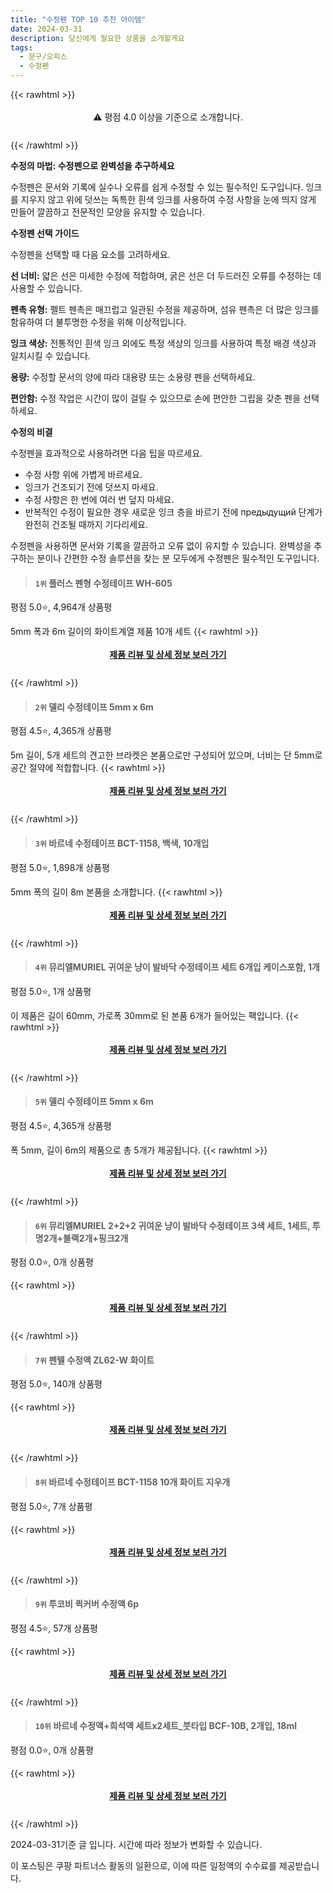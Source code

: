 ```yaml
---
title: "수정펜 TOP 10 추천 아이템"
date: 2024-03-31
description: 당신에게 필요한 상품을 소개할게요
tags:
  - 문구/오피스
  - 수정펜
---
```

{{< rawhtml >}}<div class="toc" style="text-align: center; height: 50px; line-height: 2;">  <p>⚠️ 평점 4.0 이상을 기준으로 소개합니다.<br></p></div> {{< /rawhtml >}}

**수정의 마법: 수정펜으로 완벽성을 추구하세요**

수정펜은 문서와 기록에 실수나 오류를 쉽게 수정할 수 있는 필수적인 도구입니다. 잉크를 지우지 않고 위에 덧쓰는 독특한 흰색 잉크를 사용하여 수정 사항을 눈에 띄지 않게 만들어 깔끔하고 전문적인 모양을 유지할 수 있습니다.

**수정펜 선택 가이드**

수정펜을 선택할 때 다음 요소를 고려하세요.

**선 너비:** 얇은 선은 미세한 수정에 적합하며, 굵은 선은 더 두드러진 오류를 수정하는 데 사용할 수 있습니다.

**펜촉 유형:** 펠트 펜촉은 매끄럽고 일관된 수정을 제공하며, 섬유 펜촉은 더 많은 잉크를 함유하여 더 불투명한 수정을 위해 이상적입니다.

**잉크 색상:** 전통적인 흰색 잉크 외에도 특정 색상의 잉크를 사용하여 특정 배경 색상과 일치시킬 수 있습니다.

**용량:** 수정할 문서의 양에 따라 대용량 또는 소용량 펜을 선택하세요.

**편안함:** 수정 작업은 시간이 많이 걸릴 수 있으므로 손에 편안한 그립을 갖춘 펜을 선택하세요.

**수정의 비결**

수정펜을 효과적으로 사용하려면 다음 팁을 따르세요.

* 수정 사항 위에 가볍게 바르세요.
* 잉크가 건조되기 전에 덧쓰지 마세요.
* 수정 사항은 한 번에 여러 번 덮지 마세요.
* 반복적인 수정이 필요한 경우 새로운 잉크 층을 바르기 전에  предыдущий 단계가 완전히 건조될 때까지 기다리세요.

수정펜을 사용하면 문서와 기록을 깔끔하고 오류 없이 유지할 수 있습니다. 완벽성을 추구하는 분이나 간편한 수정 솔루션을 찾는 분 모두에게 수정펜은 필수적인 도구입니다.


>#### `1위` 플러스 펜형 수정테이프 WH-605
평점 5.0⭐, 4,964개 상품평

5mm 폭과 6m 길이의 화이트계열 제품 10개 세트
{{< rawhtml >}}<div class="toc" style="text-align: center; height: 50px; line-height: 2;"><p><b><a href="https://link.coupang.com/re/AFFSDP?lptag=AF5033054&pageKey=9710745&itemId=42908919&vendorItemId=3066920864&traceid=V0-153-4097d266de4e8cc7&requestid=20240331140006817216539252&token=31850C%7CMIXED">제품 리뷰 및 상세 정보 보러 가기</a></b><br></p> </div>{{< /rawhtml >}}

>#### `2위` 델리 수정테이프 5mm x 6m
평점 4.5⭐, 4,365개 상품평

5m 길이, 5개 세트의 견고한 브라켓은 본품으로만 구성되어 있으며, 너비는 단 5mm로 공간 절약에 적합합니다.
{{< rawhtml >}}<div class="toc" style="text-align: center; height: 50px; line-height: 2;"><p><b><a href="https://link.coupang.com/re/AFFSDP?lptag=AF5033054&pageKey=6608331490&itemId=14973379754&vendorItemId=70161784021&traceid=V0-153-c0668264c801073e&requestid=20240331140006817216539252&token=31850C%7CMIXED">제품 리뷰 및 상세 정보 보러 가기</a></b><br></p> </div>{{< /rawhtml >}}

>#### `3위` 바르네 수정테이프 BCT-1158, 백색, 10개입
평점 5.0⭐, 1,898개 상품평

5mm 폭의 길이 8m 본품을 소개합니다.
{{< rawhtml >}}<div class="toc" style="text-align: center; height: 50px; line-height: 2;"><p><b><a href="https://link.coupang.com/re/AFFSDP?lptag=AF5033054&pageKey=34839968&itemId=20271630995&vendorItemId=87358690865&traceid=V0-153-b99159d47a8942b6&clickBeacon=aWFXpLcV9ou95dP2aeJDjEWpPhmqy-3YA06PneJhQxnca2NC0n07OHJo2ktFG8uuuDk8dd4NiKfwADGCX0I0NHwJPMzIUN6Ltzd49CiO3RX8wPgtwB0Ud-iLnELgcfsNkj7UpefphEXvWrvbnMNPSwpWLkpcZN3eQGH6rCI_zhaU34esBV97H7RLze5uRQnw_IJFPEwmcJQ4nDskVjFi-vQapXg6BMzN7KVVGY6a1gAWsONzAkt_4TJ9ZvpUFMJE0B60ydeo8_bfDp06hX0YcXT8R1g2QwZVYl3Bc5sqQqW4k622lqZFUK1nNyLC2Zmc-DEgR7si7igerUo7QFBRLnLMzzhBtAv3VlGSG0bvW-UWxTwu48sWS1C5722rrj7ByrlUY2ugR7yVI5hYwONytAH-mQ0fQ40fPfp2HDXvTW9sppfkD5B-TKpF0IRVV_GNAgLAJEKdnXvllWvxsXfI8Bzt1l49aKcAMekRUblTnY_2ZV5W_gjlwDhT_eiNd3OcJOEKpWUEwNmYddoHrkKYolVJ_LJ23bgdBiCxjm6RaoCtgcmCk1khT-VVD-0mI0ZkJhYUjlQHj_7nguVqU1YZ9v8HT-I6y51dMsflfJo9Fs71FrAMNFTQt3l_hmv87vLN6Shiw4JtcidhUIjVG9swkENDc8F7K9KfxBUMCTN4w0PeV18SGjSEeo1oN279v3L7FQ-khtHPHVDt1p5brLoSEnT33n1KmrwfczEYE-7s2Q8Mkpfuxh8hd1SszInF-S6lmTO4o2u4VVO60nDy8Ih44wSxSgjEtbuFL5GLVIoN712gf8WL5ZiyguJs7S0wZto5_-wxHuun7iLRCSpbzJJQsXjmBgANxhSGC6GM69YNc3_GaYdBQdj4jwcR3IZQxns8Ns2arXojufcycF4UWI76Lo7RQBdnzFtsvwE5zg7kVRSE&requestid=20240331140006817216539252&token=31850C%7CMIXED">제품 리뷰 및 상세 정보 보러 가기</a></b><br></p> </div>{{< /rawhtml >}}

>#### `4위` 뮤리엘MURIEL 귀여운 냥이 발바닥 수정테이프 세트 6개입 케이스포함, 1개
평점 5.0⭐, 1개 상품평

이 제품은 길이 60mm, 가로폭 30mm로 된 본품 6개가 들어있는 팩입니다.
{{< rawhtml >}}<div class="toc" style="text-align: center; height: 50px; line-height: 2;"><p><b><a href="https://link.coupang.com/re/AFFSDP?lptag=AF5033054&pageKey=7941865583&itemId=21877011140&vendorItemId=88925126656&traceid=V0-153-0a5f4c039aeb4a67&clickBeacon=NUmi71gCkP2eroDuNeDk9NX28p0unwYqFGL4UqlA9BSphFfzDkQr5YIgsiHiptCKwsknlDKrps_HkA2KQJbkK4-Fj12Szvnk58MtAE1pqQnR3urcXQ_VIijidZLuR6lvqEMwIGXl4PlAkhANMTnw8qs25LrNgYxk1bfnE9QQ9_Nkeqy3nz84OPSOrZPb0BcsMosxpriLI0x0pxmKDUq1BWerqeQXrx6CNT4oITN8qu-lFNlKlmchUrjD_E0Hf8rcwj1cjWU12P2LIW7zwqj6cDSzhNdyhjGktBPhT9QCcywqS0SZWW3gtcCLIx7XbWutsQA-kC2sCE55DJAGxonBFUh391BrbDDWKVf3mCXDAe4Dx9WUqb1V1MxjGr0H59jCx7od38h_ACKCoB7Jf6TBphaEUiOIyjxPHIgaw6ylcuhlXmXfuc8NX02bvwZwLMondECMzcQp520HB-04cevXLwFKKNxoBbB25rmu2D_n7fCrX6pOLS0sHHymNhkztc6w_hgCOknEavWM_HGn6Uzv1Ob6HmEp_sMr3akxMWA1ZEWWSBU0zcTFIa1p1HNFQ_cZVx0U14O4qGmhJzdDOSl2mAz5yWEpv7kxMxsY6pqHwY8Wo_15BtqNAdWPpC527hM_Dvuqjw1-0MQfLeqjFl3kx3N1HVStuuSv_T37E74T58iK9CoZvFXGSea9jN6pPUrk33jRuYd1S-4oG9cJGaWwOm7lbcsv-4aFLkR67emRtv4OnDdj8ObGg3M99BroTKDZN9BfH3p16AAuTnd7L6ZvHi07ryTqQ6CSyFon4iw3pJmZa6GWcxJsZa3jCm_lDzuenJpZGVH0mPkQ_PSVuylytLUDtiIenbWTjgjL9EmcdGO9FWsKZhvwx0v_XhZ2gBPzwqceV6ZsZgq8xifyOzK6XkrxNIb_-X_sw9TyACOyNpFZ7Vk%3D&requestid=20240331140006817216539252&token=31850C%7CMIXED">제품 리뷰 및 상세 정보 보러 가기</a></b><br></p> </div>{{< /rawhtml >}}

>#### `5위` 델리 수정테이프 5mm x 6m
평점 4.5⭐, 4,365개 상품평

폭 5mm, 길이 6m의 제품으로 총 5개가 제공됩니다.
{{< rawhtml >}}<div class="toc" style="text-align: center; height: 50px; line-height: 2;"><p><b><a href="https://link.coupang.com/re/AFFSDP?lptag=AF5033054&pageKey=6608331490&itemId=14973365772&vendorItemId=70161784006&traceid=V0-153-c0668264c801073e&requestid=20240331140006817216539252&token=31850C%7CMIXED">제품 리뷰 및 상세 정보 보러 가기</a></b><br></p> </div>{{< /rawhtml >}}

>#### `6위` 뮤리엘MURIEL 2+2+2 귀여운 냥이 발바닥 수정테이프 3색 세트, 1세트, 투명2개+블랙2개+핑크2개
평점 0.0⭐, 0개 상품평


{{< rawhtml >}}<div class="toc" style="text-align: center; height: 50px; line-height: 2;"><p><b><a href="https://link.coupang.com/re/AFFSDP?lptag=AF5033054&pageKey=7970020914&itemId=22070248860&vendorItemId=89117343404&traceid=V0-153-aee530245bd7caae&clickBeacon=g09DyjzH9IOL1jApg-ynrDy7jtfRJdxTTBv0MZl5UTq73v9ZCC4dLy7RsVknxZgquFkGiLb9Y2tdap-NXJGPvXwWR-UyFeXGVDmd_brXDWqo_68cjCBMMq3HMwzcli60AXsIHfFv7dccFXkt6NlZZopsogy8ipqtLdQzN6DO53hbVHe8jw0AILHPgIKE9u8d1Vu5xnEmeCrbkwr4rS_8qLUFNVX5x4S3JshDX-qma0NWnByUe2FsfnjQAbAp84mGpMkaS2mTsbt3n33L53jus3U7ek3yDVj8rYh3GCgHzJerOZnGbrYPBe5R7mCDkz3VdBwRYmCZyq_QD5PGfyV4m5HS8_IMl33qZI-bDNnkQWnI8JWNcsSMKh9Qb93xD8mhhIWt3cwveGWrogOqPrkVSPJKYePJ0lrnNtTK2-v-Py2MxXmFZMTFbf5_kMLes5I9gKPmbLuiPzMWbWHaejENS_wISjuH4WdSNfiL9Xfz2YQSS2BTRggI4CB64F5NEeV956ZV4IoK2RSDXeHfmpjt4Hfe-oPv-1W6vceuBiJaqSWNnTFHtFL7MwvGN2bvW68GLm5XBXwE0zBmO2QOWSgckrM5cDYuxl63iNsMxeWwe3D0o0A0Lj0kkcxsIVwIQkAne_XihTqCTm_N17AFJrQoY0BYKWweJQwaPfaCkIy91u3t8kAKX5R5dY3VkWfqkkAr8wALfOeIiC8hTJm535gN98-o-Ys_lh3meBXat8kt0QKPsCUdyJUYmN4JUR4KUOYz3KClmpW0PrBmYT38vKf4rkrdiXFiVgkoSKwvY0gGQtk6Q1upKc1MsGX1DQS4AaYGu1230Qfi18itaoNuqBPCfN3LaEJd6d3mcw4tNGKsvEmVlkBejww3_gDd0iEOYLYjtdKM4d-dBDLHlDw7Yp6vLUIifmh4ykt7bHJcNSzRbgj9&requestid=20240331140006817216539252&token=31850C%7CMIXED">제품 리뷰 및 상세 정보 보러 가기</a></b><br></p> </div>{{< /rawhtml >}}

>#### `7위` 펜텔 수정액 ZL62-W 화이트
평점 5.0⭐, 140개 상품평


{{< rawhtml >}}<div class="toc" style="text-align: center; height: 50px; line-height: 2;"><p><b><a href="https://link.coupang.com/re/AFFSDP?lptag=AF5033054&pageKey=6281092137&itemId=12898328269&vendorItemId=80163316057&traceid=V0-153-5b20e4db95cf70f2&requestid=20240331140006817216539252&token=31850C%7CMIXED">제품 리뷰 및 상세 정보 보러 가기</a></b><br></p> </div>{{< /rawhtml >}}

>#### `8위` 바르네 수정테이프 BCT-1158 10개 화이트 지우개
평점 5.0⭐, 7개 상품평


{{< rawhtml >}}<div class="toc" style="text-align: center; height: 50px; line-height: 2;"><p><b><a href="https://link.coupang.com/re/AFFSDP?lptag=AF5033054&pageKey=7539568804&itemId=19816350008&vendorItemId=74707010986&traceid=V0-153-80913503ee133477&clickBeacon=kiPYR5qCfOFb0MNokkrtVA7QWNf-MOB_sNrvcm6qxdqesIIATr3dL3t6vvtENzEu2-FisnCeZkDrui5BxEMtKoco1lVxQYihBUjlnHNLdkvTJFRJso_XYLR9_YgjqOM9IRpIhgGTq9DlRZMJR_fvdZC4xMJtgeicm2CtcOPa5gzPcmnTLwvRBN1MZ9plVgt1gGHSEQ_Sy3CYwb73s4tz__pgSlgvSAKzx_bC2hue4Bc4a_cb57Q-vCTTPAg7MAZMYOnJYLUvsr46o1D_E3YyKAuQwBxd6U8ola9nOxkrqhgIE17u3kGkwW6OBcfahkpZ1lkMMEKlFpjRDNeovANodChQWSmGMlb-dnj0l_ofUln8gH-9uqtI8nC7atpxHaF33J1pjGmp4ovsSoL7jmhbUjbxMV_N7WZEVl7CM2C1VyUu-12weBuDCjktq9puC65meThudVclyTOce0izkfSbFWNMDnirm3j1tMLJ8GlsE0s7I3ro1lFiEg736-8gfNVYY1muqVlqZ9-cXBTmnn_VcVAHHhNeA3p4VNUzZzE_dswRpoALtOw1NHLcizS6_5zlntLOPoX4XRDnNqEG8SIubc70rdJyu23P99sYOGIA5cQFJ3ujA1WvyER4ZwKxjWOBVzWZc19-h4eo4mRYsXN9jkP2PmiTr9cqL5W2x8KuxG65Is9bcePWsL3v3SofakDDjfae3zJIVGYrP7_EBYUw9PpjwsMinucvmrtJfnEjwimWxX_NRtmJeJRo9ANct6Y125LRljRNZw8QqGZJCFpIhw10OYa9TJAQcdNH8M89svB6WEAG0ziq_qrSzoLwTNxOcp38gqAjfudJzM8UQaVm9AHcKHYm1cRRNvBvolUCe4U_y7vniKHU7yNIV68WTatK_i_jsRQHF_s_SaJ-YtJVb3h4ZcYOXWFcAY4TBo4AjoH4&requestid=20240331140006817216539252&token=31850C%7CMIXED">제품 리뷰 및 상세 정보 보러 가기</a></b><br></p> </div>{{< /rawhtml >}}

>#### `9위` 투코비 퀵커버 수정액 6p
평점 4.5⭐, 57개 상품평


{{< rawhtml >}}<div class="toc" style="text-align: center; height: 50px; line-height: 2;"><p><b><a href="https://link.coupang.com/re/AFFSDP?lptag=AF5033054&pageKey=6683339493&itemId=15419383115&vendorItemId=82639189915&traceid=V0-153-4b852c3fd52f2cf4&requestid=20240331140006817216539252&token=31850C%7CMIXED">제품 리뷰 및 상세 정보 보러 가기</a></b><br></p> </div>{{< /rawhtml >}}

>#### `10위` 바르네 수정액+희석액 세트x2세트_붓타입 BCF-10B, 2개입, 18ml
평점 0.0⭐, 0개 상품평


{{< rawhtml >}}<div class="toc" style="text-align: center; height: 50px; line-height: 2;"><p><b><a href="https://link.coupang.com/re/AFFSDP?lptag=AF5033054&pageKey=7989385707&itemId=22205398521&vendorItemId=89251520734&traceid=V0-153-1dec71ae9f9c79dd&clickBeacon=oYeKSX1K-RD1PQ16oSgAWSfEiPFZhrSd_CYuLkmTwR9RnG3e2wSMtgdDzR6oigtSlSKWx8KX2LBOWeQ3X3ARyFp-t_-QB8zl6xIqKppOmn1eJeviuFGjHD9FCUfMr-aUL9mw43jUdzRVfkFC1hzRsT8kMKR3Myl75g6ke6srFX1JqZ4cwk3dPcfEKZlyWqMQtdaQhzOUd4LjB7HURSqzJKCOQ7yw6QB9KlCXuvhWKN_nJ-XORwbLitJbKrtVUfEE3-vQQJluNDnswmbVJeNxPtCd-J_0NPOSUgLtT2jhKPiO5Ce5iSde-3KfUi19IK4pxy2mK2P47c7CltyWy5texWS6-uJkcqmAwR3k5XprJktPRvFWyY02Sv3M5lF6nGK2elBqfrIT2NwEJkQvjhV3-ZTbpVGGXngzCQviAlGV_-ihCbl3b0x_Ot8EyDTLN669uKKrd5mgA7rwkzvntyAYxaAXJp1Szf-e7FGk4R9_zDF4mx8uXMKw860yliqfvi0x0N-tX_p3K7mKX-cXHM1CEiY7s3ttt369pIYpilFyvVIKpPwK4AoX0WoyBFr6wNNKJITDMYW58am5X3pD0reAtX5lw3KvOYheobKcoWvaF694w799rRQcACZdbTex7ajVLoAsedkWnX_Afx73JTn2x95GdNxOMX_9Jm5rnsw01g8G4zeDvaTWDUugYs3wjqgYxA-cMjCzURmnn7v-qwps01apDZEZFQhzfU_inkADuep4GeSBrXKuI6PcevuAer0cqffXPaNKv5KNKh2ZfUiMqlmKR9T6do5BLk4rQR0-cd0ZoqhycEBPSkKs-tNGmBVqQ_i1CprHOe-Xfry6HIbGyTeJXmiZGideRkiSxG757WBFoU-PhKfYMGMelid2ArGy-eJTx3C9PJZtjDGOpyR5-9sYh__OI4M4I_2VE8NnGy8%3D&requestid=20240331140006817216539252&token=31850C%7CMIXED">제품 리뷰 및 상세 정보 보러 가기</a></b><br></p> </div>{{< /rawhtml >}}


2024-03-31기준 글 입니다.
시간에 따라 정보가 변화할 수 있습니다.

이 포스팅은 쿠팡 파트너스 활동의 일환으로, 이에 따른 일정액의 수수료를 제공받습니다.